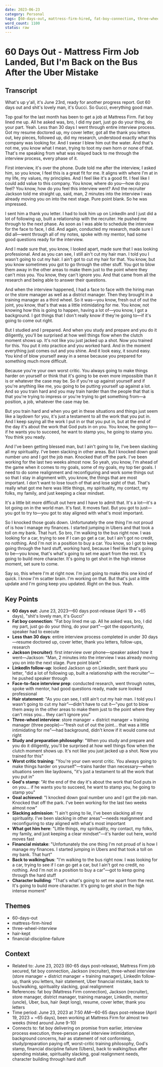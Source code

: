 ```yaml
---
date: 2023-06-23
category: Personal
tags: [60-days-out, mattress-firm-hired, fat-boy-connection, three-wheel-interview, jackson-recruiter, hair-kept, uber-mistakes, bus-walking, financial-discipline, goal-alignment]
word_count: 1100
status: raw
---
```


# 60 Days Out - Mattress Firm Job Landed, But I'm Back on the Bus After the Uber Mistake

## Transcript

What's up y'all, it's June 23rd, ready for another progress report. Got 60 days out and shit's lovely man, it's Gucci. So Gucci, everything good man.

Top goal for the last month has been to get a job at Mattress Firm. Fat boy lined me up. All he asked was, bro, I did my part, just go do your thing, do your part. Yeah. Less than 30 days I went through entire interview process. Got my resume doctored up, my cover letter, got all the thank you letters out, key pieces, followed up, did my research, understood exactly what this company was looking for. And I swear I blew him out the water. And that's not me, you know what I mean, trying to toot my own horn or none of that. That's me speaking from what was relayed back to me through the interview process, every phase of it.

First interview, it's over the phone. Dude told me after the interview, I asked him, so you know, I feel this is a great fit for me. It aligns with where I'm at in my life, my values, my principles. And I feel like it's a good fit. I feel like I could add value to this company. You know, where do you—how do you feel? You know, how do you feel this interview went? And the recruiter Jackson told me straight up, said, man, 2 minutes into the interview I was already moving you on into the next stage. Pure point blank. So he was impressed.

I sent him a thank you letter. I had to look him up on LinkedIn and I just did a lot of following up, built a relationship with the recruiter. He pushed me through to the next phase. As soon as I was able to schedule the interview for the face to face, I did. And again, conducted my research, made sure I did all—went through all of my notes, spoke with my mentor, had some good questions ready for the interview.

And I made sure that, you know, I looked apart, made sure that I was looking professional. And as you can see, I still ain't cut my hair man. I told you I wasn't going to cut my hair. I ain't got to cut my hair for that. You know, but you know sometimes you got to go through the other stuff. You got to blow them away in the other areas to make them just to the point where they can't miss you. You know, they can't ignore you. And that came from all the research and being able to answer their questions.

And when the interview happened, I had a face to face with the hiring man or the store manager as well as a district manager. Then they brought in a training manager as a third wheel. So it was—you know, fresh out of out the joint, you know, that's that was a little intimidating for me. You know, not knowing how this is going to happen, having a lot of—you know, I got a background. I got things that I don't really know if they're going to—if it's going to come out right.

But I studied and I prepared. And when you study and prepare and you do it diligently, you'll be surprised at how well things flow when the clutch moment shows up. It's not like you just jacked up a shot. Now you trained for this. You put it into practice and you worked hard. And in the moment everything just comes out and you shine. And it look easy, it sound easy. You kind of blow yourself away in a sense because you prepared for something much more difficult.

Because you're your own worst critic. You always going to make things harder on yourself or think that it's going to be even more impossible than it is or whatever the case may be. So if you're up against yourself and if you're anything like me, you going to be putting yourself up against a lot. And so you train hard and you may train harder than the people that that is that you're trying to impress or you're trying to get something from—a position, a job, whatever the case may be.

But you train hard and when you get in these situations and things just seem like a laydown for you, it's just a testament to all the work that you put in. And I keep saying all the work I put in or that you put in, but at the end of the day it's about the work that God puts in on you. You know, he going to—if he wants you to succeed, he want to stamp you, he going to stamp you. You think you ready.

And I've been getting blessed man, but I ain't going to lie, I've been slacking all my spirituality. I've been slacking in other areas. But I knocked down goal number uno and I got the job man. Knocked that off the park. I've been working for the last two weeks almost now. So yeah, you know, I'm ahead of the game when it comes to my goals, some of my goals, my top tier goals. I need to do some realignment and reconfiguring and work some things out so that I stay in alignment with, you know, the things that are most important. I don't want to lose touch of that and lose sight of that. That's really what got me here was little things, my spirituality, my contact, my folks, my family, and just keeping a clear mindset.

It's a little bit more difficult out here and I have to admit that. It's a lot—it's a lot going on in the world man. It's fast. It moves fast. But you got to just—you got to try to—you got to stay aligned with what's most important.

So I knocked those goals down. Unfortunately the one thing I'm not proud of is how I manage my finances. I started jumping in Ubers and that took a toll on my bank. That hurt. So bro, I'm walking to the bus right now. I was looking for a car, trying to see if I can go get a car, but I ain't got no credit, no nothing. And I'm not in a position to buy a car. You know, so I got to keep going through the hard stuff, working hard, because I feel like that's going to be—you know, that's what's going to set me apart from the rest. It's going to build more character. It's going to get shot in the high intense moment, set sure to come.

Say so, this where I'm at right now. I'm just going to make this one kind of quick. I know I'm scatter brain. I'm working on that. But that's just a little update and I'm going keep you updated. Right on the bus. Yeah.

## Key Points

- **60 days out**: June 23, 2023—60 days post-release (April 19 + ~65 days), "shit's lovely man, it's Gucci"
- **Fat boy connection**: "Fat boy lined me up. All he asked was, bro, I did my part, just go do your thing, do your part"—got the opportunity, speaker had to execute
- **Less than 30 days**: entire interview process completed in under 30 days—resume doctored up, cover letter, thank you letters, follow-ups, research
- **Jackson (recruiter)**: first interview over phone—speaker asked how it went—Jackson: "Man, 2 minutes into the interview I was already moving you on into the next stage. Pure point blank"
- **LinkedIn follow-up**: looked Jackson up on LinkedIn, sent thank you letter, "did a lot of following up, built a relationship with the recruiter"—he pushed speaker through
- **Face-to-face interview prep**: conducted research, went through notes, spoke with mentor, had good questions ready, made sure looked professional
- **Hair statement**: "As you can see, I still ain't cut my hair man. I told you I wasn't going to cut my hair"—didn't have to cut it—"you got to blow them away in the other areas to make them just to the point where they can't miss you... they can't ignore you"
- **Three-wheel interview**: store manager + district manager + training manager (three people)—"fresh out of out the joint... that was a little intimidating for me"—had background, didn't know if it would come out right
- **Study and preparation philosophy**: "When you study and prepare and you do it diligently, you'll be surprised at how well things flow when the clutch moment shows up. It's not like you just jacked up a shot. Now you trained for this"
- **Worst critic training**: "You're your own worst critic. You always going to make things harder on yourself"—trains harder than necessary—when situations seem like laydowns, "it's just a testament to all the work that you put in"
- **God's stamp**: "At the end of the day it's about the work that God puts in on you... if he wants you to succeed, he want to stamp you, he going to stamp you"
- **Goal achieved**: "I knocked down goal number uno and I got the job man. Knocked that off the park. I've been working for the last two weeks almost now"
- **Slacking admission**: "I ain't going to lie, I've been slacking all my spirituality. I've been slacking in other areas"—needs realignment and reconfiguring to stay aligned with what's most important
- **What got him here**: "Little things, my spirituality, my contact, my folks, my family, and just keeping a clear mindset"—it's harder out here, world moves fast
- **Financial mistake**: "Unfortunately the one thing I'm not proud of is how I manage my finances. I started jumping in Ubers and that took a toll on my bank. That hurt"
- **Back to walking/bus**: "I'm walking to the bus right now. I was looking for a car, trying to see if I can go get a car, but I ain't got no credit, no nothing. And I'm not in a position to buy a car"—got to keep going through the hard stuff
- **Character building**: "That's what's going to set me apart from the rest. It's going to build more character. It's going to get shot in the high intense moment"

## Themes

- 60-days-out
- mattress-firm-hired
- three-wheel-interview
- hair-kept
- financial-discipline-failure

## Context

- Related to: June 23, 2023 (60-65 days post-release), Mattress Firm job secured, fat boy connection, Jackson (recruiter), three-wheel interview (store manager + district manager + training manager), LinkedIn follow-up, thank you letters, hair statement, Uber financial mistake, back to bus/walking, spirituality slacking, goal realignment
- References: fat boy (Mattress Firm connection), Jackson (recruiter), store manager, district manager, training manager, LinkedIn, mentor (uncle), Uber, bus, hair (kept long), resume, cover letter, thank you letters
- Time period: June 23, 2023 at 7:50 AM—60-65 days post-release (April 19, 2023 + ~65 days), been working at Mattress Firm for almost two weeks (hired around June 9-10)
- Connects to: fat boy delivering on promise from earlier, interview process execution, three-person panel interview intimidation, background concerns, hair as statement of not conforming, study/preparation paying off, worst-critic training philosophy, God's stamp, financial discipline failure (Ubers), back to walking/bus after spending mistake, spirituality slacking, goal realignment needs, character building through hard stuff
